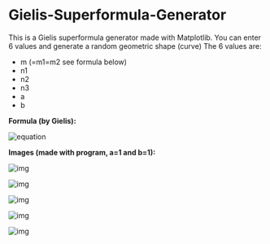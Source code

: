 # Gielis-Superformula-Generator

This is a Gielis superformula generator made with Matplotlib. You can enter 6 values and generate a random geometric shape (curve) 
The 6 values are:
- m (=m1=m2 see formula below)
- n1
- n2
- n3
- a
- b

<b>Formula (by Gielis):</b> 

![equation](https://wikimedia.org/api/rest_v1/media/math/render/svg/8071dcb3a49044816f7885114c2335d805d7ad30)




<b>Images (made with program, a=1 and b=1): </b>

![img](https://imgur.com/QzMHL5i.png)

![img](https://imgur.com/fZaTd4G.png)

![img](https://imgur.com/s13a9BF.png)

![img](https://imgur.com/6tWbFOb.png)

![img](https://imgur.com/YZi2LlI.png)
